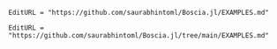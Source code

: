 ```@meta
EditURL = "https://github.com/saurabhintoml/Boscia.jl/EXAMPLES.md"
```

```@meta
EditURL = "https://github.com/saurabhintoml/Boscia.jl/tree/main/EXAMPLES.md"
```

